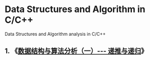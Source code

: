 # Data Structures and Algorithm in C/C++
Data Structures and Algorithm analysis in C/C++

## 1. 《[数据结构与算法分析（一）--- 递推与递归](https://blog.csdn.net/m0_37621078/article/details/103327986)》



